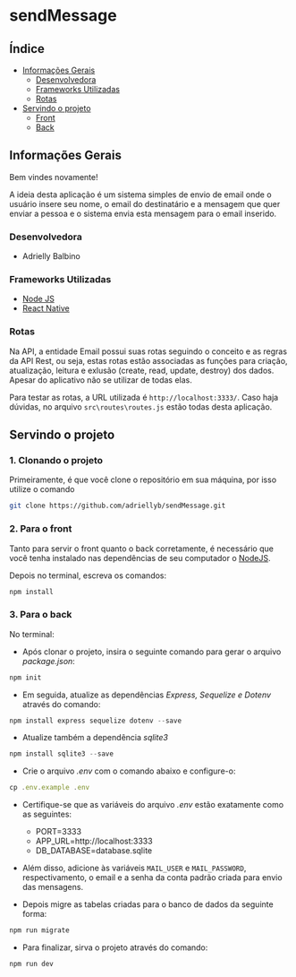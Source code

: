 # sendMessage

## Índice
<!--ts-->
   * [Informações Gerais](#informações-gerais)
      * [Desenvolvedora](#desenvolvedora)
      * [Frameworks Utilizadas](#frameworks-utilizadas)
      * [Rotas](#rotas)
   * [Servindo o projeto](#servindo-o-projeto)
      * [Front](#2-para-o-front)
      * [Back](#3-para-o-back)
<!--te-->

## Informações Gerais
Bem vindes novamente!

A ideia desta aplicação é um sistema simples de envio de email onde o usuário insere seu nome, o email do destinatário e a mensagem que quer enviar a pessoa e o sistema envia esta mensagem para o email inserido.

### Desenvolvedora

- Adrielly Balbino

### Frameworks Utilizadas
- [Node JS](https://nodejs.org/en/)
- [React Native](https://reactnative.dev/)

### Rotas

Na API, a entidade Email possui suas rotas seguindo o conceito e as regras da API Rest, ou seja, estas rotas estão associadas as funções para criação, atualização, leitura e exlusão (create, read, update, destroy) dos dados. Apesar do aplicativo não se utilizar de todas elas.

Para testar as rotas, a URL utilizada é `` http://localhost:3333/ ``. Caso haja dúvidas, no arquivo `` src\routes\routes.js `` estão todas desta aplicação.
  
## Servindo o projeto

### 1. Clonando o projeto

Primeiramente, é que você clone o repositório em sua máquina, por isso utilize o comando

```bash 
git clone https://github.com/adriellyb/sendMessage.git
```

### 2. Para o front

Tanto para servir o front quanto o back corretamente, é necessário que você tenha instalado nas dependências de seu computador o [NodeJS](https://nodejs.org/en/download/).

Depois no terminal, escreva os comandos:

```bash
npm install
```

### 3. Para o back

No terminal:

- Após clonar o projeto, insira o seguinte comando para gerar o arquivo *package.json*:

```jsx
npm init
```

- Em seguida, atualize as dependências *Express, Sequelize e Dotenv* através do comando:

```jsx
npm install express sequelize dotenv --save
```

- Atualize também a dependência *sqlite3*

```jsx
npm install sqlite3 --save
```

- Crie o arquivo *.env* com o comando abaixo e configure-o:

```jsx
cp .env.example .env
```

- Certifique-se que as variáveis do arquivo *.env* estão exatamente como as seguintes:
    - PORT=3333
    - APP_URL=http://localhost:3333
    - DB_DATABASE=database.sqlite

- Além disso, adicione às variáveis ``MAIL_USER`` e ``MAIL_PASSWORD``, respectivamento, o email e a senha da conta padrão criada para envio das mensagens.
    
- Depois migre as tabelas criadas para o banco de dados da seguinte forma:

```jsx
npm run migrate
```

- Para finalizar, sirva o projeto através do comando:

```jsx
npm run dev
```
